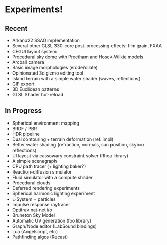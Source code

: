 # Experiments!

## Recent
* Arkano22 SSAO implementation
* Several other GLSL 330-core post-processing effects: film grain, FXAA
* CEGUI layout system
* Procedural sky dome with Preetham and Hosek-Wilkie models
* Arcball camera
* Basic image morphologies (erode/dilate)
* Opinionated 3d gizmo editing tool
* Island terrain with a simple water shader (waves, reflections)
* GIF export
* 3D Euclidean patterns
* GLSL Shader hot-reload

## In Progress
* Spherical environment mapping
* BRDF / PBR
* HDR pipeline
* Dual contouring + terrain deformation (ref. impl)
* Better water shading (refraction, normals, sun position, skybox reflections)
* UI layout via cassowary constraint solver (Rhea library)
* A simple scenegraph
* CPU path tracer (+ lighting baker?)
* Reaction-diffusion simulator
* Fluid simulator with a compute shader
* Procedural clouds
* Deferred rendering experiments
* Spherical harmonic lighting experiment
* L-System + particles
* Impulse response raytracer
* Optitrak nat-net i/o
* Bruneton Sky Model
* Automatic UV generation (foo library)
* Graph/Node editor (LabSound bindings)
* Lua (Angelscript, etc)
* Pathfinding algos (Recast)